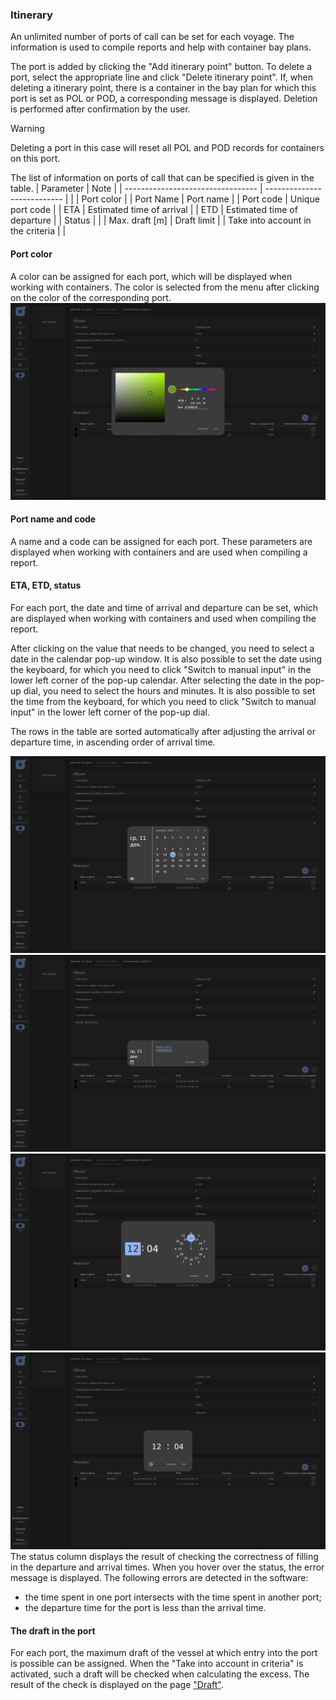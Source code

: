 ### Itinerary
An unlimited number of ports of call can be set for each voyage. The information is used to compile reports and help with container bay plans.

The port is added by clicking the "Add itinerary point" button. To delete a port, select the appropriate line and click "Delete itinerary point". If, when deleting a itinerary point, there is a container in the bay plan for which this port is set as POL or POD, a corresponding message is displayed. Deletion is performed after confirmation by the user.

> [!WARNING] 
> Deleting a port in this case will reset all POL and POD records for containers on this port.

The list of information on ports of call that can be specified is given in the table. 
| Parameter                         | Note                        |
| --------------------------------- | --------------------------- |
|                                   | Port color                  |
| Port Name                         | Port name                   |
| Port code                         | Unique port code            |
| ETA                               | Estimated time of arrival   |
| ETD                               | Estimated time of departure |
| Status                            |                             |
| Max. draft [m]                    | Draft limit                 |
| Take into account in the criteria |                             |

#### Port color
A color can be assigned for each port, which will be displayed when working with containers. The color is selected from the menu after clicking on the color of the corresponding port.
![Port color selection](/assets/image/program_sheets/en/sheet04_info/wayinfo_color.png "Port color selection")

#### Port name and code
A name and a code can be assigned for each port. These parameters are displayed when working with containers and are used when compiling a report.

#### ETA, ETD, status
For each port, the date and time of arrival and departure can be set, which are displayed when working with containers and used when compiling the report.

After clicking on the value that needs to be changed, you need to select a date in the calendar pop-up window. It is also possible to set the date using the keyboard, for which you need to click "Switch to manual input" in the lower left corner of the pop-up calendar. After selecting the date in the pop-up dial, you need to select the hours and minutes. It is also possible to set the time from the keyboard, for which you need to click "Switch to manual input" in the lower left corner of the pop-up dial.

The rows in the table are sorted automatically after adjusting the arrival or departure time, in ascending order of arrival time.

![Calendar](/assets/image/program_sheets/en/sheet04_info/wayinfo_calendar.png "Calendar")
![Date selection](/assets/image/program_sheets/en/sheet04_info/wayinfo_date.png "Date selection")
![Dial](/assets/image/program_sheets/en/sheet04_info/wayinfo_watch.png "Dial")
![Timing](/assets/image/program_sheets/en/sheet04_info/wayinfo_time.png "Timing")
The status column displays the result of checking the correctness of filling in the departure and arrival times. When you hover over the status, the error message is displayed. The following errors are detected in the software:
- the time spent in one port intersects with the time spent in another port;
- the departure time for the port is less than the arrival time.

#### The draft in the port
For each port, the maximum draft of the vessel at which entry into the port is possible can be assigned. When the "Take into account in criteria" is activated, such a draft will be checked when calculating the excess. The result of the check is displayed on the page ["Draft"](/docs/user-guide/en/part06_draft/part06_draft.md).